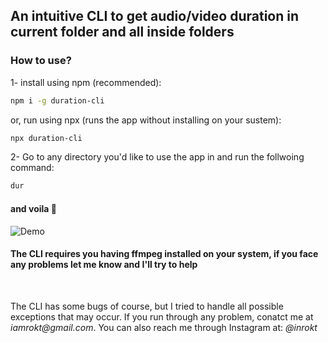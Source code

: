 ## An intuitive CLI to get audio/video duration in current folder and all inside folders


### How to use?

1- install using npm (recommended):

```sh
npm i -g duration-cli
```

or, run using npx (runs the app without installing on your sustem):

```sh
npx duration-cli
```


2- Go to any directory you'd like to use the app in and run the follwoing command:

```sh
dur
```

#### and voila 🚀


![Demo](https://i.imgur.com/9rIwac8.gif)

#### The CLI requires you having <strong>ffmpeg</strong> installed on your system, if you face any problems let me know and I'll try to help

<br>

<p>The CLI has some bugs of course, but I tried to handle all possible exceptions that may occur. If you run through any problem, conatct me at <i>iamrokt@gmail.com</i>. You can also reach me through Instagram at: <i>@inrokt</i></p>